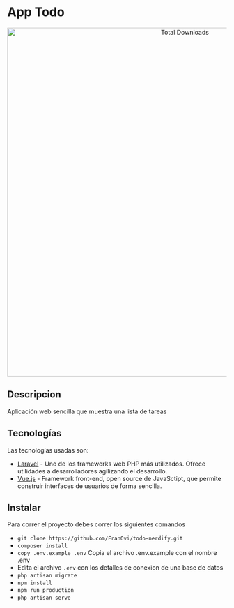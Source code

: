 # App Todo

<p align="center">
<img src="https://user-images.githubusercontent.com/32855409/113065339-eee33180-9175-11eb-9de6-d3cfb31aaea9.png" alt="Total Downloads" width="800">
</p>

## Descripcion

Aplicación web sencilla que muestra una lista de tareas

## Tecnologías

Las tecnologías usadas son:

- [Laravel](https://laravel.com/) - Uno de los frameworks web PHP más utilizados. Ofrece utilidades a desarrolladores agilizando el desarrollo.
- [Vue.js](https://vuejs.org/) - Framework front-end, open source de JavaSctipt, que permite construir interfaces de usuarios de forma sencilla.

## Instalar

Para correr el proyecto debes correr los siguientes comandos

- `git clone https://github.com/FranOvi/todo-nerdify.git`
- `composer install`
- `copy .env.example .env` Copia el archivo .env.example con el nombre .env
- Edita el archivo `.env` con los detalles de conexion de una base de datos
- `php artisan migrate`
- `npm install`
- `npm run production`
- `php artisan serve`
